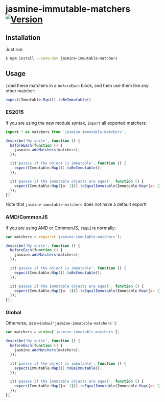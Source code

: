 # jasmine-immutable-matchers [![Version](https://img.shields.io/npm/v/jasmine-immutable-matchers.svg)](https://www.npmjs.com/package/jasmine-immutable-matchers)


## Installation

Just run:

```sh
$ npm install --save-dev jasmine-immutable-matchers
```


## Usage

Load these matchers in a `beforeEach` block, and then use them like any other matcher:

```js
expect(Immutable.Map()).toBeImmutable()
```

### ES2015

If you are using the new module syntax, `import` all exported matchers:

```js
import * as matchers from 'jasmine-immutable-matchers';

describe('My suite', function () {
  beforeEach(function () {
    jasmine.addMatchers(matchers);
  });

  it('passes if the object is immutable', function () {
    expect(Immutable.Map()).toBeImmutable();
  });

  it('passes if the immutable objects are equal', function () {
    expect(Immutable.Map({a: 1})).toEqualImmutable(Immutable.Map({a: 1}));
  });
});
```

Note that `jasmine-immutable-matchers` does not have a default export!

### AMD/CommonJS

If you are using AMD or CommonJS, `require` normally:

```js
var matchers = require('jasmine-immutable-matchers');

describe('My suite', function () {
  beforeEach(function () {
    jasmine.addMatchers(matchers);
  });

  it('passes if the object is immutable', function () {
    expect(Immutable.Map()).toBeImmutable();
  });

  it('passes if the immutable objects are equal', function () {
    expect(Immutable.Map({a: 1})).toEqualImmutable(Immutable.Map({a: 1}));
  });
});
```

### Global

Otherwise, use `window['jasmine-immutable-matchers']`:

```js
var matchers = window['jasmine-immutable-matchers'];

describe('My suite', function () {
  beforeEach(function () {
    jasmine.addMatchers(matchers);
  });

  it('passes if the object is immutable', function () {
    expect(Immutable.Map()).toBeImmutable();
  });

  it('passes if the immutable objects are equal', function () {
    expect(Immutable.Map({a: 1})).toEqualImmutable(Immutable.Map({a: 1}));
  });
});
```
